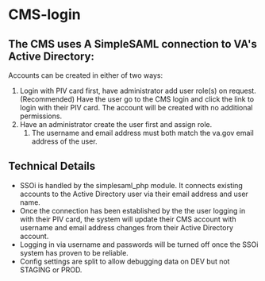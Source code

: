 # CMS-login

## The CMS uses A SimpleSAML connection to VA's Active Directory:

Accounts can be created in either of two ways:
1.  Login with PIV card first, have administrator add user role(s) on request. (Recommended)
Have the user go to the CMS login and click the link to login with their PIV card.
The account will be created with no additional permissions.
1. Have an administrator create the user first and assign role.
    1. The username and email address must both match the va.gov email address of the user.

## Technical Details
  * SSOi is handled by the simplesaml_php module.  It connects existing accounts to the Active Directory user via their email address and user name.
  * Once the connection has been established by the the user logging in with their PIV card, the system will update their CMS account with username and email address changes from their Active Directory account.
  * Logging in via username and passwords will be turned off once the SSOi system has proven to be reliable.
  * Config settings are split to allow debugging data on DEV but not STAGING or PROD.
